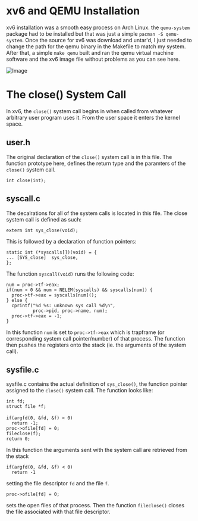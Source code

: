 xv6 and QEMU Installation
=========================

xv6 installation was a smooth easy process on Arch Linux. the `qemu-system` package had to be installed but that was just a simple `pacman -S qemu-system`. Once the source for xv6 was download and untar'd, I just needed to change the path for the qemu binary in the Makefile to match my system. After that, a simple `make qemu` built and ran the qemu virtual machine software and the xv6 image file without problems as you can see here.

![Image](http://stuphapp.com/xv6.png)




The close() System Call
=======================

In xv6, the `close()` system call begins in when called from whatever arbitrary user program uses it. From the user space it enters the kernel space.

user.h
------

The original declaration of the `close()` system call is in this file. The function prototype here, defines the return type and the paramters of the `close()` system call.

`int close(int);`


syscall.c
---------

The decalrations for all of the system calls is located in this file. The close system call is defined as such:

`extern int sys_close(void);`

This is followed by a declaration of function pointers:

```
static int (*syscalls[])(void) = {
... [SYS_close]  sys_close,
};
```

The function `syscall(void)` runs the following code:

`num = proc->tf->eax;`<br>
`if(num > 0 && num < NELEM(syscalls) && syscalls[num]) {`<br>
`  proc->tf->eax = syscalls[num]();`<br>
`} else {`<br>
`  cprintf("%d %s: unknown sys call %d\n",`<br>
`          proc->pid, proc->name, num);`<br>
`  proc->tf->eax = -1;`<br>
`}`<br>

In this function `num` is set to `proc->tf->eax` which is trapframe (or corresponding system call pointer/number) of that process. The function then pushes the registers onto the stack (ie. the arguments of the system call).

sysfile.c
---------

sysfile.c contains the actual definition of `sys_close()`, the function pointer assigned to the `close()` system call. The function looks like:

`int fd;`<br>
`struct file *f;`<br>
<br>
`if(argfd(0, &fd, &f) < 0)`<br>
`  return -1;`<br>
`proc->ofile[fd] = 0;`<br>
`fileclose(f);`<br>
`return 0;`<br>

In this function the arguments sent with the system call are retrieved from the stack
```
if(argfd(0, &fd, &f) < 0)
  return -1
```
setting the file descriptor `fd` and the file `f`.

`proc->ofile[fd] = 0;`

sets the open files of that process. Then the function `fileclose()` closes the file associated with that file descriptor.